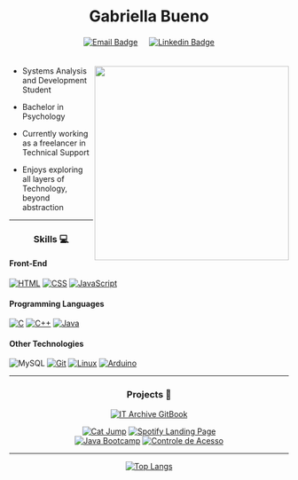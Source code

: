 
<div align="center">

# Gabriella Bueno  

[![Email Badge](https://img.shields.io/badge/MAIL-402D5C?style=social&logo=gmail&logoColor=27293a)](mailto:gabriellacbueno@outlook.com) 
ㅤ [![Linkedin Badge](https://img.shields.io/badge/CONECT-402D5C?style=social&logo=Linkedin&logoColor=blue)](https://www.linkedin.com/in/gabriella-c-bueno)  
ㅤㅤㅤㅤㅤ ㅤㅤㅤㅤㅤ  ㅤㅤ
</div>

<a href="https://github.com/gabriellabueno">
 <img src="https://64.media.tumblr.com/32ab172f67f905f84204592c8a705e9d/tumblr_n72ytbDFFE1qza1qzo1_500.gif" min-width="350px" max-width="350px" width="350" align="right">
 
</a>

- Systems Analysis and Development Student  
  
- Bachelor in Psychology  

- Currently working as a freelancer in Technical Support

- Enjoys exploring all layers of Technology, beyond abstraction
 
---

<div align="center">

### Skills 💻

</div>

#### Front-End

[![HTML](https://img.shields.io/badge/HTML-CA4245?style=for-the-badge&logo=html5&logoColor=white)](https://html.spec.whatwg.org) 
[![CSS](https://img.shields.io/badge/CSS-0769AD?style=for-the-badge&logo=css3&logoColor=white)](https://www.w3.org/TR/css3-roadmap/) 
[![JavaScript](https://img.shields.io/badge/JavaScript-FCC624?style=for-the-badge&logo=javascript&logoColor=323330&)](https://ecma-international.org/publications-and-standards/standards/ecma-262/)

#### Programming Languages

[![C](https://img.shields.io/badge/-2d2e30?style=for-the-badge&logo=C&logoColor=white)](https://www.open-std.org/jtc1/sc22/wg14/) 
[![C++](https://img.shields.io/badge/%2B%2B-00599C?style=for-the-badge&logo=c&logoColor=white)](https://dotnet.microsoft.com/pt-br/languages/csharp)
[![Java](https://img.shields.io/badge/Java-%23C71D23?style=for-the-badge&logo=coffeescript&logoColor=white&)](https://www.java.com/pt-BR/)

#### Other Technologies

![MySQL](https://img.shields.io/badge/mysql-4479A1.svg?style=for-the-badge&logo=mysql&logoColor=white) 
[![Git](https://img.shields.io/badge/git-%23fc4c2c.svg?style=for-the-badge&logo=git&logoColor=white)](https://git-scm.com/) 
[![Linux](https://img.shields.io/badge/Linux-black?style=for-the-badge&logo=linux&logoColor=white)](https://www.linuxfoundation.org/) 
[![Arduino](https://img.shields.io/badge/-Arduino-018c91?style=for-the-badge&logo=Arduino&logoColor=white)](https://www.arduino.cc)

---

<div align="center">

### Projects 💾

[![IT Archive GitBook](https://github-readme-stats.vercel.app/api/pin/?username=gabriellabueno&repo=ARQUIVO-TI&theme=tokyonight)](https://gcbueno.gitbook.io/it-archive)


[![Cat Jump](https://github-readme-stats.vercel.app/api/pin/?username=gabriellabueno&repo=cat-jump&theme=tokyonight)](https://github.com/gabriellabueno/cat-jump) 
[![Spotify Landing Page](https://github-readme-stats.vercel.app/api/pin/?username=gabriellabueno&repo=spotify-home&theme=tokyonight)](https://github.com/gabriellabueno/spotify-imersao-alura/)   
[![Java Bootcamp](https://github-readme-stats.vercel.app/api/pin/?username=gabriellabueno&repo=java-backend-bootcamp&theme=tokyonight)](https://github.com/gabriellabueno/java-backend-bootcamp/)
[![Controle de Acesso](https://github-readme-stats.vercel.app/api/pin/?username=gabriellabueno&repo=controle-de-acesso&theme=tokyonight)](https://github.com/gabriellabueno/controle-de-acesso/)

***
 
 [![Top Langs](https://github-readme-stats.vercel.app/api/top-langs/?username=gabriellabueno&layout=donut&theme=tokyonight)](https://github.com/gabriellabueno/github-readme-stats)
